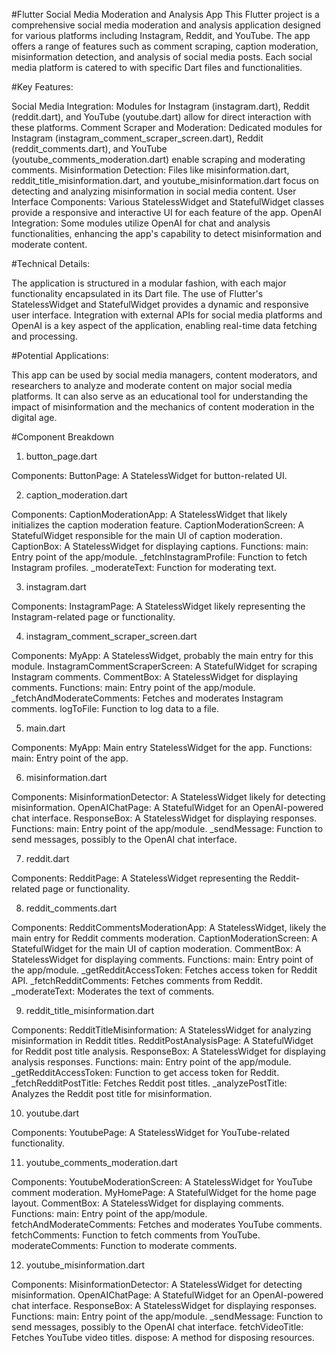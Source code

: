 #Flutter Social Media Moderation and Analysis App
This Flutter project is a comprehensive social media moderation and analysis application designed for various platforms including Instagram, Reddit, and YouTube. The app offers a range of features such as comment scraping, caption moderation, misinformation detection, and analysis of social media posts. Each social media platform is catered to with specific Dart files and functionalities.

#Key Features:

Social Media Integration: Modules for Instagram (instagram.dart), Reddit (reddit.dart), and YouTube (youtube.dart) allow for direct interaction with these platforms.
Comment Scraper and Moderation: Dedicated modules for Instagram (instagram_comment_scraper_screen.dart), Reddit (reddit_comments.dart), and YouTube (youtube_comments_moderation.dart) enable scraping and moderating comments.
Misinformation Detection: Files like misinformation.dart, reddit_title_misinformation.dart, and youtube_misinformation.dart focus on detecting and analyzing misinformation in social media content.
User Interface Components: Various StatelessWidget and StatefulWidget classes provide a responsive and interactive UI for each feature of the app.
OpenAI Integration: Some modules utilize OpenAI for chat and analysis functionalities, enhancing the app's capability to detect misinformation and moderate content.

#Technical Details:

The application is structured in a modular fashion, with each major functionality encapsulated in its Dart file.
The use of Flutter's StatelessWidget and StatefulWidget provides a dynamic and responsive user interface.
Integration with external APIs for social media platforms and OpenAI is a key aspect of the application, enabling real-time data fetching and processing.

#Potential Applications:

This app can be used by social media managers, content moderators, and researchers to analyze and moderate content on major social media platforms.
It can also serve as an educational tool for understanding the impact of misinformation and the mechanics of content moderation in the digital age.

#Component Breakdown

1) button_page.dart

Components:
ButtonPage: A StatelessWidget for button-related UI.

2) caption_moderation.dart

Components:
CaptionModerationApp: A StatelessWidget that likely initializes the caption moderation feature.
CaptionModerationScreen: A StatefulWidget responsible for the main UI of caption moderation.
CaptionBox: A StatelessWidget for displaying captions.
Functions:
main: Entry point of the app/module.
_fetchInstagramProfile: Function to fetch Instagram profiles.
_moderateText: Function for moderating text.

3) instagram.dart

Components:
InstagramPage: A StatelessWidget likely representing the Instagram-related page or functionality.

4) instagram_comment_scraper_screen.dart

Components:
MyApp: A StatelessWidget, probably the main entry for this module.
InstagramCommentScraperScreen: A StatefulWidget for scraping Instagram comments.
CommentBox: A StatelessWidget for displaying comments.
Functions:
main: Entry point of the app/module.
_fetchAndModerateComments: Fetches and moderates Instagram comments.
logToFile: Function to log data to a file.

5) main.dart

Components:
MyApp: Main entry StatelessWidget for the app.
Functions:
main: Entry point of the app.

6) misinformation.dart

Components:
MisinformationDetector: A StatelessWidget likely for detecting misinformation.
OpenAIChatPage: A StatefulWidget for an OpenAI-powered chat interface.
ResponseBox: A StatelessWidget for displaying responses.
Functions:
main: Entry point of the app/module.
_sendMessage: Function to send messages, possibly to the OpenAI chat interface.

7) reddit.dart

Components:
RedditPage: A StatelessWidget representing the Reddit-related page or functionality.

8) reddit_comments.dart

Components:
RedditCommentsModerationApp: A StatelessWidget, likely the main entry for Reddit comments moderation.
CaptionModerationScreen: A StatefulWidget for the main UI of caption moderation.
CommentBox: A StatelessWidget for displaying comments.
Functions:
main: Entry point of the app/module.
_getRedditAccessToken: Fetches access token for Reddit API.
_fetchRedditComments: Fetches comments from Reddit.
_moderateText: Moderates the text of comments.

9) reddit_title_misinformation.dart

Components:
RedditTitleMisinformation: A StatelessWidget for analyzing misinformation in Reddit titles.
RedditPostAnalysisPage: A StatefulWidget for Reddit post title analysis.
ResponseBox: A StatelessWidget for displaying analysis responses.
Functions:
main: Entry point of the app/module.
_getRedditAccessToken: Function to get access token for Reddit.
_fetchRedditPostTitle: Fetches Reddit post titles.
_analyzePostTitle: Analyzes the Reddit post title for misinformation.

10) youtube.dart

Components:
YoutubePage: A StatelessWidget for YouTube-related functionality.

11) youtube_comments_moderation.dart

Components:
YoutubeModerationScreen: A StatelessWidget for YouTube comment moderation.
MyHomePage: A StatefulWidget for the home page layout.
CommentBox: A StatelessWidget for displaying comments.
Functions:
main: Entry point of the app/module.
fetchAndModerateComments: Fetches and moderates YouTube comments.
fetchComments: Function to fetch comments from YouTube.
moderateComments: Function to moderate comments.

12) youtube_misinformation.dart

Components:
MisinformationDetector: A StatelessWidget for detecting misinformation.
OpenAIChatPage: A StatefulWidget for an OpenAI-powered chat interface.
ResponseBox: A StatelessWidget for displaying responses.
Functions:
main: Entry point of the app/module.
_sendMessage: Function to send messages, possibly to the OpenAI chat interface.
fetchVideoTitle: Fetches YouTube video titles.
dispose: A method for disposing resources.

